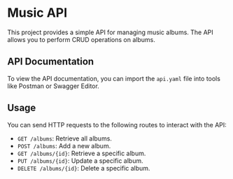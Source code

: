 # Music API

This project provides a simple API for managing music albums. The API allows you to perform CRUD operations on albums.

## API Documentation

To view the API documentation, you can import the `api.yaml` file into tools like Postman or Swagger Editor.

## Usage

You can send HTTP requests to the following routes to interact with the API:

- `GET /albums`: Retrieve all albums.
- `POST /albums`: Add a new album.
- `GET /albums/{id}`: Retrieve a specific album.
- `PUT /albums/{id}`: Update a specific album.
- `DELETE /albums/{id}`: Delete a specific album.

